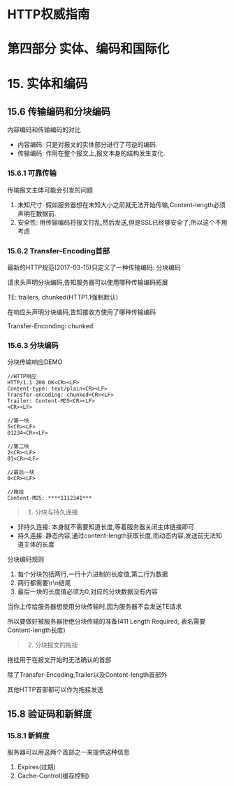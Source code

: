 # HTTP权威指南

# 第四部分 实体、编码和国际化

# 15. 实体和编码

## 15.6 传输编码和分块编码

内容编码和传输编码的对比

* 内容编码: 只是对报文的实体部分进行了可逆的编码.
* 传输编码: 作用在整个报文上,报文本身的结构发生变化.

### 15.6.1 可靠传输

传输报文主体可能会引发的问题

1. 未知尺寸: 假如服务器想在未知大小之前就无法开始传输,Content-length必须声明在数据前.
2. 安全性: 用传输编码将报文打乱,然后发送,但是SSL已经够安全了,所以这个不用考虑

### 15.6.2 Transfer-Encoding首部

最新的HTTP规范(2017-03-15)只定义了一种传输编码: 分块编码

请求头声明分块编码,告知服务器可以使用哪种传输编码拓展

TE: trailers, chunked(HTTP1.1强制默认)

在响应头声明分块编码,告知接收方使用了哪种传输编码

Transfer-Enconding: chunked

### 15.6.3 分块编码

分块传输响应DEMO

```shell
//HTTP响应
HTTP/1.1 200 OK<CR><LF>
Content-type: text/plain<CR><LF>
Transfer-encoding: chunked<CR><LF>
Trailer: Content-MD5<CR><LF>
<CR><LF>

//第一块
5<CR><LF>
01234<CR><LF>

//第二块
2<CR><LF>
01<CR><LF>

//最后一块
0<CR><LF>

//拖挂
Content-MD5: ****1112341***
```

> 1. 分块与持久连接

* 非持久连接: 本身就不需要知道长度,等着服务器关闭主体链接即可
* 持久连接: 静态内容,通过content-length获取长度,而动态内容,发送前无法知道主体的长度

分块编码规则

1. 每个分块包括两行,一行十六进制的长度值,第二行为数据
2. 两行都需要\r\n结尾
3. 最后一块的长度值必须为0,对应的分块数据没有内容

当你上传给服务器想使用分块传输时,因为服务器不会发送TE请求

所以要做好被服务器拒绝分块传输的准备(411 Length Required, 表名需要Content-length长度)

> 2. 分块报文的拖挂

拖挂用于在报文开始时无法确认的首部

除了Transfer-Encoding,Trailer以及Content-length首部外

其他HTTP首部都可以作为拖挂发送

## 15.8 验证码和新鲜度

### 15.8.1 新鲜度

服务器可以用这两个首部之一来提供这种信息

1. Expires(过期)
2. Cache-Control(缓存控制)


